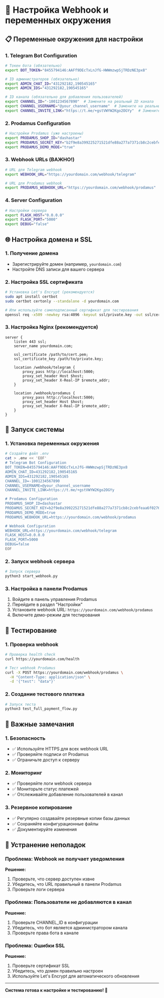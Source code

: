 # 🔗 Настройка Webhook и переменных окружения

## 📋 Переменные окружения для настройки

### 1. Telegram Bot Configuration
```bash
# Токен бота (обязательно)
export BOT_TOKEN="8455794146:AAFf9DEcTxLnJfG-HWWmzwpSjTRDzNE3px8"

# ID администраторов (обязательно)
export ADMIN_CHAT_ID="431292182,190545165"
export ADMIN_IDS="431292182,190545165"

# ID канала (обязательно для добавления пользователей)
export CHANNEL_ID="-1001234567890"  # Замените на реальный ID канала
export CHANNEL_USERNAME="@your_channel_username"  # Замените на реальный username
export CHANNEL_INVITE_LINK="https://t.me/+gstVWYW2Kgo2OGYy"  # Замените на реальную ссылку
```

### 2. Prodamus Configuration
```bash
# Настройки Prodamus (уже настроены)
export PRODAMUS_SHOP_ID="dashastar"
export PRODAMUS_SECRET_KEY="b2f9e8a399225271521dfe88a277a7371cb8c2cebfeaa6f0276ba81fcc303c93"
export PRODAMUS_DEMO_MODE="true"
```

### 3. Webhook URLs (ВАЖНО!)
```bash
# URL для Telegram webhook
export WEBHOOK_URL="https://yourdomain.com/webhook/telegram"

# URL для Prodamus webhook
export PRODAMUS_WEBHOOK_URL="https://yourdomain.com/webhook/prodamus"
```

### 4. Server Configuration
```bash
# Настройки сервера
export FLASK_HOST="0.0.0.0"
export FLASK_PORT="5000"
export DEBUG="false"
```

## 🌐 Настройка домена и SSL

### 1. Получение домена
- Зарегистрируйте домен (например, `yourdomain.com`)
- Настройте DNS записи для вашего сервера

### 2. Настройка SSL сертификата
```bash
# Установка Let's Encrypt (рекомендуется)
sudo apt install certbot
sudo certbot certonly --standalone -d yourdomain.com

# Или используйте самоподписанный сертификат для тестирования
openssl req -x509 -newkey rsa:4096 -keyout ssl/private.key -out ssl/cert.pem -days 365 -nodes
```

### 3. Настройка Nginx (рекомендуется)
```nginx
server {
    listen 443 ssl;
    server_name yourdomain.com;
    
    ssl_certificate /path/to/cert.pem;
    ssl_certificate_key /path/to/private.key;
    
    location /webhook/telegram {
        proxy_pass http://localhost:5000;
        proxy_set_header Host $host;
        proxy_set_header X-Real-IP $remote_addr;
    }
    
    location /webhook/prodamus {
        proxy_pass http://localhost:5000;
        proxy_set_header Host $host;
        proxy_set_header X-Real-IP $remote_addr;
    }
}
```

## 🚀 Запуск системы

### 1. Установка переменных окружения
```bash
# Создайте файл .env
cat > .env << 'EOF'
# Telegram Bot Configuration
BOT_TOKEN=8455794146:AAFf9DEcTxLnJfG-HWWmzwpSjTRDzNE3px8
ADMIN_CHAT_ID=431292182,190545165
ADMIN_IDS=431292182,190545165
CHANNEL_ID=-1001234567890
CHANNEL_USERNAME=@your_channel_username
CHANNEL_INVITE_LINK=https://t.me/+gstVWYW2Kgo2OGYy

# Prodamus Configuration
PRODAMUS_SHOP_ID=dashastar
PRODAMUS_SECRET_KEY=b2f9e8a399225271521dfe88a277a7371cb8c2cebfeaa6f0276ba81fcc303c93
PRODAMUS_DEMO_MODE=true
PRODAMUS_WEBHOOK_URL=https://yourdomain.com/webhook/prodamus

# Webhook Configuration
WEBHOOK_URL=https://yourdomain.com/webhook/telegram
FLASK_HOST=0.0.0.0
FLASK_PORT=5000
DEBUG=false
EOF
```

### 2. Запуск webhook сервера
```bash
# Запуск сервера
python3 start_webhook.py
```

### 3. Настройка в панели Prodamus
1. Войдите в панель управления Prodamus
2. Перейдите в раздел "Настройки"
3. Установите webhook URL: `https://yourdomain.com/webhook/prodamus`
4. Включите демо-режим для тестирования

## 🧪 Тестирование

### 1. Проверка webhook
```bash
# Проверка health check
curl https://yourdomain.com/health

# Тест webhook Prodamus
curl -X POST https://yourdomain.com/webhook/prodamus \
  -H "Content-Type: application/json" \
  -d '{"test": "data"}'
```

### 2. Создание тестового платежа
```bash
# Запуск теста
python3 test_full_payment_flow.py
```

## 📝 Важные замечания

### 1. Безопасность
- ✅ Используйте HTTPS для всех webhook URL
- ✅ Проверяйте подписи от Prodamus
- ✅ Ограничьте доступ к серверу

### 2. Мониторинг
- ✅ Проверяйте логи webhook сервера
- ✅ Мониторьте статус платежей
- ✅ Отслеживайте добавление пользователей в канал

### 3. Резервное копирование
- ✅ Регулярно создавайте резервные копии базы данных
- ✅ Сохраняйте конфигурационные файлы
- ✅ Документируйте изменения

## 🔧 Устранение неполадок

### Проблема: Webhook не получает уведомления
**Решение:**
1. Проверьте, что сервер доступен извне
2. Убедитесь, что URL правильный в панели Prodamus
3. Проверьте логи сервера

### Проблема: Пользователи не добавляются в канал
**Решение:**
1. Проверьте CHANNEL_ID в конфигурации
2. Убедитесь, что бот является администратором канала
3. Проверьте права бота в канале

### Проблема: Ошибки SSL
**Решение:**
1. Проверьте сертификат SSL
2. Убедитесь, что домен правильно настроен
3. Используйте Let's Encrypt для автоматического обновления

---

**Система готова к настройке и тестированию! 🚀**
